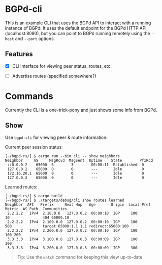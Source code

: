 # BGPd-cli

This is an example CLI that uses the BGPd API to interact with a running instance of BGPd. It uses the default endpoint for the BGPd HTTP API (localhost:8080), but you can point to BGPd running remotely using the `--host` and `--port` options.

## Features
- [x] CLI interface for viewing peer status, routes, etc.
- [ ] Advertise routes (specified somewhere?)


# Commands
Currently the CLI is a one-trick-pony and just shows some info from BGPd.

## Show
Use `bgpd-cli` for viewing peer & route information:

Current peer session status:
```
[~/bgpd-rs/] $ cargo run --bin cli -- show neighbors
Neighbor     AS     MsgRcvd  MsgSent  Uptime    State        PfxRcd
 ::0.0.0.2    65000  6        3        00:00:11  Established  0
 127.0.0.2    65000  0        0        ---       Idle         0
 172.16.20.1  65000  0        0        ---       Idle         0
 127.0.0.3    65000  0        0        ---       Idle         0
```

Learned routes:
```
[~/bgpd-rs/] $ cargo build
[~/bgpd-rs/] $ ./targets/debug/cli show routes learned
Neighbor  AFI   Prefix     Next Hop   Age       Origin  Local Pref  Metric  AS Path  Communities
 2.2.2.2   IPv4  2.10.0.0   127.0.0.2  00:00:10  IGP     100         10               404 65000.10
 2.2.2.2   IPv4  2.100.0.0  127.0.0.2  00:00:10  IGP     100         500              target:65000:1.1.1.1 redirect:65000:100
 2.2.2.2   IPv4  2.200.0.0  127.0.0.2  00:00:10  IGP     100                 100 200
 3.3.3.3   IPv4  3.100.0.0  127.0.0.3  00:00:09  IGP     100                 300
 3.3.3.3   IPv4  3.200.0.0  127.0.0.3  00:00:09  IGP     300
```
 > Tip: Use the `watch` command for keeping this view up-to-date
